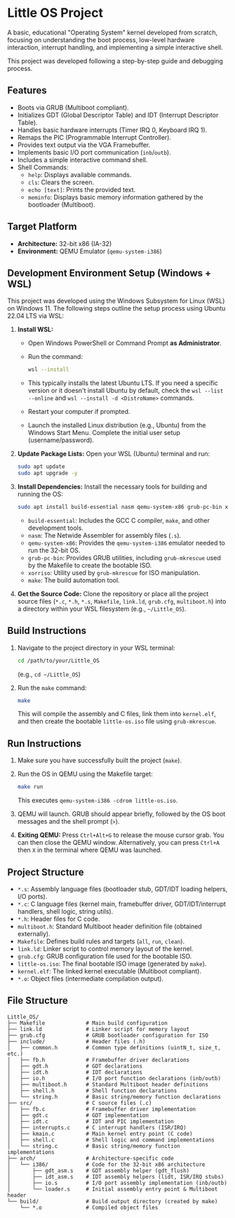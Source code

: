 # Little OS Project

A basic, educational "Operating System" kernel developed from scratch, focusing on understanding the boot process, low-level hardware interaction, interrupt handling, and implementing a simple interactive shell.

This project was developed following a step-by-step guide and debugging process.

## Features

* Boots via GRUB (Multiboot compliant).
* Initializes GDT (Global Descriptor Table) and IDT (Interrupt Descriptor Table).
* Handles basic hardware interrupts (Timer IRQ 0, Keyboard IRQ 1).
* Remaps the PIC (Programmable Interrupt Controller).
* Provides text output via the VGA Framebuffer.
* Implements basic I/O port communication (`inb`/`outb`).
* Includes a simple interactive command shell.
* Shell Commands:
  * `help`: Displays available commands.
  * `cls`: Clears the screen.
  * `echo [text]`: Prints the provided text.
  * `meminfo`: Displays basic memory information gathered by the bootloader (Multiboot).

## Target Platform

* **Architecture:** 32-bit x86 (IA-32)
* **Environment:** QEMU Emulator (`qemu-system-i386`)

## Development Environment Setup (Windows + WSL)

This project was developed using the Windows Subsystem for Linux (WSL) on Windows 11. The following steps outline the setup process using Ubuntu 22.04 LTS via WSL:

1. **Install WSL:**
    * Open Windows PowerShell or Command Prompt **as Administrator**.
    * Run the command:

        ```bash
        wsl --install
        ```

    * This typically installs the latest Ubuntu LTS. If you need a specific version or it doesn't install Ubuntu by default, check the `wsl --list --online` and `wsl --install -d <DistroName>` commands.
    * Restart your computer if prompted.
    * Launch the installed Linux distribution (e.g., Ubuntu) from the Windows Start Menu. Complete the initial user setup (username/password).

2. **Update Package Lists:**
    Open your WSL (Ubuntu) terminal and run:

    ```bash
    sudo apt update
    sudo apt upgrade -y
    ```

3. **Install Dependencies:**
    Install the necessary tools for building and running the OS:

    ```bash
    sudo apt install build-essential nasm qemu-system-x86 grub-pc-bin xorriso make -y
    ```

    * `build-essential`: Includes the GCC C compiler, `make`, and other development tools.
    * `nasm`: The Netwide Assembler for assembly files (`.s`).
    * `qemu-system-x86`: Provides the `qemu-system-i386` emulator needed to run the 32-bit OS.
    * `grub-pc-bin`: Provides GRUB utilities, including `grub-mkrescue` used by the Makefile to create the bootable ISO.
    * `xorriso`: Utility used by `grub-mkrescue` for ISO manipulation.
    * `make`: The build automation tool.

4. **Get the Source Code:**
    Clone the repository or place all the project source files (`*.c`, `*.h`, `*.s`, `Makefile`, `link.ld`, `grub.cfg`, `multiboot.h`) into a directory within your WSL filesystem (e.g., `~/Little_OS`).

## Build Instructions

1. Navigate to the project directory in your WSL terminal:

    ```bash
    cd /path/to/your/Little_OS
    ```

    (e.g., `cd ~/Little_OS`)

2. Run the `make` command:

    ```bash
    make
    ```

    This will compile the assembly and C files, link them into `kernel.elf`, and then create the bootable `little-os.iso` file using `grub-mkrescue`.

## Run Instructions

1. Make sure you have successfully built the project (`make`).
2. Run the OS in QEMU using the Makefile target:

    ```bash
    make run
    ```

    This executes `qemu-system-i386 -cdrom little-os.iso`.

3. QEMU will launch. GRUB should appear briefly, followed by the OS boot messages and the shell prompt (`>`).

4. **Exiting QEMU:** Press `Ctrl+Alt+G` to release the mouse cursor grab. You can then close the QEMU window. Alternatively, you can press `Ctrl+A` then `X` in the terminal where QEMU was launched.

## Project Structure

* `*.s`: Assembly language files (bootloader stub, GDT/IDT loading helpers, I/O ports).
* `*.c`: C language files (kernel main, framebuffer driver, GDT/IDT/interrupt handlers, shell logic, string utils).
* `*.h`: Header files for C code.
* `multiboot.h`: Standard Multiboot header definition file (obtained externally).
* `Makefile`: Defines build rules and targets (`all`, `run`, `clean`).
* `link.ld`: Linker script to control memory layout of the kernel.
* `grub.cfg`: GRUB configuration file used for the bootable ISO.
* `little-os.iso`: The final bootable ISO image (generated by `make`).
* `kernel.elf`: The linked kernel executable (Multiboot compliant).
* `*.o`: Object files (intermediate compilation output).

## File Structure

```text
Little_OS/
├── Makefile             # Main build configuration
├── link.ld              # Linker script for memory layout
├── grub.cfg             # GRUB bootloader configuration for ISO
├── include/             # Header files (.h)
│   ├── common.h         # Common type definitions (uintN_t, size_t, etc.)
│   ├── fb.h             # Framebuffer driver declarations
│   ├── gdt.h            # GDT declarations
│   ├── idt.h            # IDT declarations
│   ├── io.h             # I/O port function declarations (inb/outb)
│   ├── multiboot.h      # Standard Multiboot header definitions
│   ├── shell.h          # Shell function declarations
│   └── string.h         # Basic string/memory function declarations
├── src/                 # C source files (.c)
│   ├── fb.c             # Framebuffer driver implementation
│   ├── gdt.c            # GDT implementation
│   ├── idt.c            # IDT and PIC implementation
│   ├── interrupts.c     # C interrupt handlers (ISR/IRQ)
│   ├── kmain.c          # Main kernel entry point (C code)
│   ├── shell.c          # Shell logic and command implementations
│   └── string.c         # Basic string/memory function implementations
├── arch/                # Architecture-specific code
│   └── i386/            # Code for the 32-bit x86 architecture
│       ├── gdt_asm.s    # GDT assembly helper (gdt_flush)
│       ├── idt_asm.s    # IDT assembly helpers (lidt, ISR/IRQ stubs)
│       ├── io.s         # I/O port assembly implementation (inb/outb)
│       └── loader.s     # Initial assembly entry point & Multiboot header
└── build/               # Build output directory (created by make)
    └── *.o              # Compiled object files
